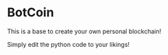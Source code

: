 # BotCoin
This is a base to create your own personal blockchain!

Simply edit the python code to your likings!
